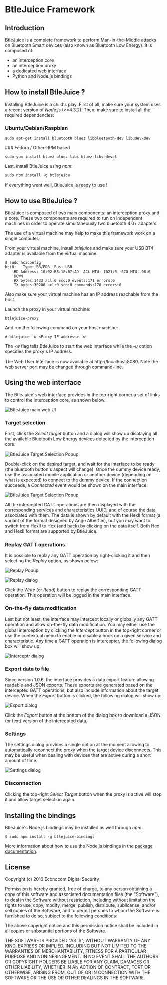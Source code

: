 BtleJuice Framework
===================

Introduction
------------

BtleJuice is a complete framework to perform Man-in-the-Middle attacks on
Bluetooth Smart devices (also known as Bluetooth Low Energy). It is composed of:

* an interception core
* an interception proxy
* a dedicated web interface
* Python and Node.js bindings

How to install BtleJuice ?
--------------------------

Installing BtleJuice is a child's play. First of all, make sure your system uses
a recent version of *Node.js* (>=4.3.2). Then, make sure to install all the
required dependencies:

### Ubuntu/Debian/Raspbian

```
sudo apt-get install bluetooth bluez libbluetooth-dev libudev-dev
```

### Fedora / Other-RPM based

```
sudo yum install bluez bluez-libs bluez-libs-devel
```

Last, install BtleJuice using *npm*:

```
sudo npm install -g btlejuice
```

If everything went well, BtleJuice is ready to use !


How to use BtleJuice ?
----------------------

BtleJuice is composed of two main components: an interception proxy and a core.
These two components are required to run on independent machines in order to
operate simultaneously two bluetooth 4.0+ adapters.

The use of a virtual machine may help to make this framework work on a single computer.

From your virtual machine, install *btlejuice* and make sure your USB BT4 adapter is available from the virtual machine:

```
$ sudo hciconfig
hci0:	Type: BR/EDR  Bus: USB
	BD Address: 10:02:B5:18:07:AD  ACL MTU: 1021:5  SCO MTU: 96:6
	DOWN
	RX bytes:1433 acl:0 sco:0 events:171 errors:0
	TX bytes:30206 acl:0 sco:0 commands:170 errors:0
```

Also make sure your virtual machine has an IP address reachable from the host.

Launch the proxy in your virtual machine:

```
btlejuice-proxy
```

And run the following command on your host machine:

```
# btlejuice -u <Proxy IP address> -w
```

The *-w* flag tells BtleJuice to start the web interface while the *-u* option specifies the proxy's IP address.

The Web User Interface is now available at http://localhost:8080. Note the web server port may be changed through command-line.

Using the web interface
-----------------------

The BtleJuice's web interface provides in the top-right corner a set of links to control the interception core, as shown below.

![BtleJuice main web UI](doc/images/btlejuice-main-ui.png)

### Target selection

First, click the *Select target* button and a dialog will show up displaying all the available Bluetooth Low Energy devices detected by the interception core:

![BtleJuice Target Selection Popup](doc/images/btlejuice-target-select.png)

Double-click on the desired target, and wait for the interface to be ready (the bluetooth button's aspect will change). Once the dummy device ready, use the associated mobile application or another device (depending on what is expected) to connect to the dummy device. If the connection succeeds, a *Connected* event would be shown on the main interface.

![BtleJuice Target Selection Popup](doc/images/btlejuice-sniffing.png)

All the intercepted GATT operations are then displayed with the corresponding services and characteristics UUID, and of course the data associated with them. The data is shown by default with the HexII format (a variant of the format designed by Ange Albertini), but you may want to switch from HexII to Hex (and back) by clicking on the data itself. Both Hex and HexII format are supported by BtleJuice.

### Replay GATT operations

It is possible to replay any GATT operation by right-clicking it and then selecting the *Replay* option, as shown below:

![Replay Popup](doc/images/btlejuice-hook.png)

![Replay dialog](doc/images/btlejuice-replay.png)

Click the *Write* (or *Read*) button to replay the corresponding GATT operation. This operation will be logged in the main interface.

### On-the-fly data modification

Last but not least, the interface may intercept locally or globally any GATT operation and allow on-the-fly data modification. You may either use the global interception by clicking the *Intercept* button in the top-right corner or use the contextual menu to enable or disable a hook on a given service and characteristic. Any time a GATT operation is intercepter, the following dialog box will show up:

![Interceptr dialog](doc/images/btlejuice-intercept.png)

### Export data to file

Since version 1.0.6, the interface provides a data export feature allowing readable and JSON exports. These exports are generated based on the intercepted GATT operations, but also include information about the target device. When the *Export* button is clicked, the following dialog will show up:

![Export dialog](doc/images/btlejuice-export.png)

Click the *Export* button at the bottom of the dialog box to download a JSON (or text) version of the intercepted data.

### Settings

The settings dialog provides a single option at the moment allowing to automatically reconnect the proxy when the target device disconnects. This may be useful when dealing with devices that are active during a short amount of time.

![Settings dialog](doc/images/btlejuice-settings.png)

### Disconnection

Clicking the top-right *Select Target* button when the proxy is active will stop it and allow target selection again.

Installing the bindings
-----------------------

BtleJuice's Node.js bindings may be installed as well through *npm*:

```
$ sudo npm install -g btlejuice-bindings
```

More information about how to use the Node.js bindings in the [package documentation](https://www.npmjs.com/package/btlejuice-bindings).

License
-------

Copyright (c) 2016 Econocom Digital Security

Permission is hereby granted, free of charge, to any person obtaining a copy of this software and associated documentation files (the "Software"), to deal in the Software without restriction, including without limitation the rights to use, copy, modify, merge, publish, distribute, sublicense, and/or sell copies of the Software, and to permit persons to whom the Software is furnished to do so, subject to the following conditions:

The above copyright notice and this permission notice shall be included in all copies or substantial portions of the Software.

THE SOFTWARE IS PROVIDED "AS IS", WITHOUT WARRANTY OF ANY KIND, EXPRESS OR IMPLIED, INCLUDING BUT NOT LIMITED TO THE WARRANTIES OF MERCHANTABILITY, FITNESS FOR A PARTICULAR PURPOSE AND NONINFRINGEMENT. IN NO EVENT SHALL THE AUTHORS OR COPYRIGHT HOLDERS BE LIABLE FOR ANY CLAIM, DAMAGES OR OTHER LIABILITY, WHETHER IN AN ACTION OF CONTRACT, TORT OR OTHERWISE, ARISING FROM, OUT OF OR IN CONNECTION WITH THE SOFTWARE OR THE USE OR OTHER DEALINGS IN THE SOFTWARE.
